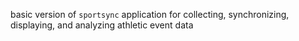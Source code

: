 basic version of `sportsync` application for collecting, synchronizing, displaying, and analyzing athletic event data
